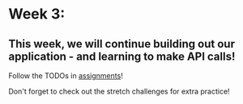 # Week 3:

## This week, we will continue building out our application - and learning to make API calls!

Follow the TODOs in [assignments](https://github.com/flask-django-independent-study/rookie/blob/master/Assignments/Week-3-APIs.md)!

Don't forget to check out the stretch challenges for extra practice! 
